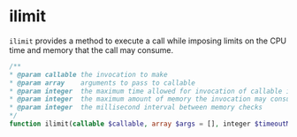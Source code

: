 ilimit
======

`ilimit` provides a method to execute a call while imposing limits on the CPU time and memory that the call may consume.

```php
/**
* @param callable the invocation to make
* @param array    arguments to pass to callable
* @param integer  the maximum time allowed for invocation of callable in milliseconds
* @param integer  the maximum amount of memory the invocation may consume
* @param integer  the millisecond interval between memory checks
*/
function ilimit(callable $callable, array $args = [], integer $timeoutMs, integer $memoryBytes = 0, integer $memoryCheckIntervalMs = 0) : mixed;
```



